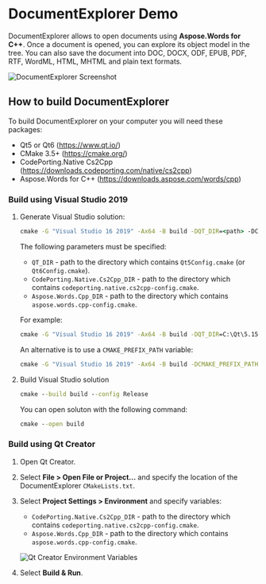# DocumentExplorer Demo

DocumentExplorer allows to open documents using **Aspose.Words for C++**.
Once a document is opened, you can explore its object model in the tree.
You can also save the document into DOC, DOCX, ODF, EPUB, PDF, RTF, WordML,
HTML, MHTML and plain text formats.

![DocumentExplorer Screenshot](images/screenshots/MainWindow.png)

## How to build DocumentExplorer

To build DocumentExplorer on your computer you will need these packages:
- Qt5 or Qt6 (https://www.qt.io/)
- CMake 3.5+ (https://cmake.org/)
- CodePorting.Native Cs2Cpp (https://downloads.codeporting.com/native/cs2cpp)
- Aspose.Words for C++ (https://downloads.aspose.com/words/cpp)

### Build using Visual Studio 2019

1) Generate Visual Studio solution:
   ```bat
   cmake -G "Visual Studio 16 2019" -Ax64 -B build -DQT_DIR=<path> -DCodePorting.Native.Cs2Cpp_DIR=<path> -DAspose.Words.Cpp_DIR=<path>
   ```

   The following parameters must be specified:
   - `QT_DIR` - path to the directory which contains `Qt5Config.cmake` (or `Qt6Config.cmake`).
   - `CodePorting.Native.Cs2Cpp_DIR` - path to the directory which contains `codeporting.native.cs2cpp-config.cmake`.
   - `Aspose.Words.Cpp_DIR` - path to the directory which contains `aspose.words.cpp-config.cmake`.

   For example:
   ```bat
   cmake -G "Visual Studio 16 2019" -Ax64 -B build -DQT_DIR=C:\Qt\5.15.2\msvc2019_64\lib\cmake\Qt5 -DCodePorting.Native.Cs2Cpp_DIR=C:\packages\CodePorting.Native.Cs2Cpp_api_21.1 -DAspose.Words.Cpp_DIR=C:\packages\Aspose.Words.Cpp
   ```

   An alternative is to use a `CMAKE_PREFIX_PATH` variable:
   ```bat
   cmake -G "Visual Studio 16 2019" -Ax64 -B build -DCMAKE_PREFIX_PATH=C:\Qt\5.15.2\msvc2019_64\lib\cmake;C:\packages
   ```
2) Build Visual Studio solution
   ```bat
   cmake --build build --config Release
   ```

   You can open soluton with the following command:
   ```bat
   cmake --open build
   ```

### Build using Qt Creator

1) Open Qt Creator.

2) Select **File > Open File or Project...** and specify the location of the DocumentExplorer `CMakeLists.txt`.

3) Select **Project Settings > Environment** and specify variables:
   - `CodePorting.Native.Cs2Cpp_DIR` - path to the directory which contains `codeporting.native.cs2cpp-config.cmake`.
   - `Aspose.Words.Cpp_DIR` - path to the directory which contains `aspose.words.cpp-config.cmake`.

   ![Qt Creator Environment Variables](images/screenshots/QtCreator-EnvironmentVariables.png)

4) Select **Build & Run**.
